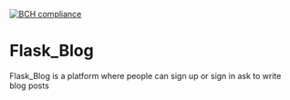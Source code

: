 [![BCH compliance](https://bettercodehub.com/edge/badge/SimonOkello/Flask_Blog?branch=master)](https://bettercodehub.com/)

# Flask_Blog
Flask_Blog is a platform where people can sign up or sign in ask to write blog posts
